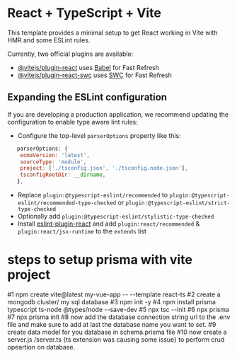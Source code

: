 # React + TypeScript + Vite

This template provides a minimal setup to get React working in Vite with HMR and some ESLint rules.

Currently, two official plugins are available:

- [@vitejs/plugin-react](https://github.com/vitejs/vite-plugin-react/blob/main/packages/plugin-react/README.md) uses [Babel](https://babeljs.io/) for Fast Refresh
- [@vitejs/plugin-react-swc](https://github.com/vitejs/vite-plugin-react-swc) uses [SWC](https://swc.rs/) for Fast Refresh

## Expanding the ESLint configuration

If you are developing a production application, we recommend updating the configuration to enable type aware lint rules:

- Configure the top-level `parserOptions` property like this:

```js
   parserOptions: {
    ecmaVersion: 'latest',
    sourceType: 'module',
    project: ['./tsconfig.json', './tsconfig.node.json'],
    tsconfigRootDir: __dirname,
   },
```

- Replace `plugin:@typescript-eslint/recommended` to `plugin:@typescript-eslint/recommended-type-checked` or `plugin:@typescript-eslint/strict-type-checked`
- Optionally add `plugin:@typescript-eslint/stylistic-type-checked`
- Install [eslint-plugin-react](https://github.com/jsx-eslint/eslint-plugin-react) and add `plugin:react/recommended` & `plugin:react/jsx-runtime` to the `extends` list

# steps to setup prisma with vite project

#1 npm create vite@latest my-vue-app -- --template react-ts
#2 create a mongodb cluster/ my sql database
#3 npm init -y
#4 npm install prisma typescript ts-node @types/node --save-dev
#5 npx tsc --init
#6 npx prisma
#7 npx prisma init
#8 now add the database connection string url to the .env file and make sure to add at last the database name you want to set.
#9 create data model for you database in schema.prisma file
#10 now create a server.js /server.ts {ts extension was causing some issue} to perform crud opeartion on database.
